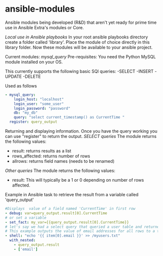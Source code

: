 # ansible-modules
Ansible modules being developed (R&amp;D) that aren't yet ready for prime time use in Ansible Extra's modules or Core.

*Local use in Ansible playbooks*
In your root ansible playbooks directory create a folder called 'library'.
Place the module of choice directly in this library folder. Now these modules will be available to your ansible project.

Current modules:
*mysql_query*
Pre-requisites:
You need the Python MySQL module installed on your OS.

This currently supports the following basic SQl queries:
-SELECT
-INSERT
-UPDATE
-DELETE

Used as follows
```yaml
- mysql_query:
    login_host: "localhost"
    login_user: "some_user"
    login_password: "password"
    db: "my_db"
    query: "select current_timestamp() as CurrentTime "
  register: query_output
```
Returning and displaying information.
Once you have the query working you can use "register" to return the output.
*SELECT queries*
The module returns the following values:
- result: returns results as a list
- rows_affected: returns number of rows
- allrows: returns field names (needs to be renamed)

*Other queries*
The module returns the following values:
- result: This will typically be a 1 or 0 depending on number of rows affected.

Example in Ansible task to retrieve the result from a variable called 'query_output'

```yaml
#Displays  value of a field named 'CurrentTime' in first row
- debug: var=query_output.result[0].CurrentTime
# or set a variable
- set_fact: my_var={{query_output.result[0].CurrentTime}}
# let's say we had a select query that queried a user table and returned lot's of rows...
# This example outputs the value of email addresses for all rows to a text file for example
- shell: "echo '{{ item[0].email }}' >> /myusers.txt"
  with_nested:
    - query_output.result
    - ['email']

```
